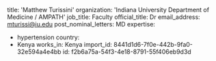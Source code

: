 title: 'Matthew Turissini'
organization: 'Indiana University Department of Medicine / AMPATH'
job_title: Faculty
official_title: Dr
email_address: mturissi@iu.edu
post_nominal_letters: MD
expertise:
  - hypertension
country:
  - Kenya
works_in: Kenya
import_id: 8441d1d6-7f0e-442b-9fa0-32e594a4e4bb
id: f2b6a75a-54f3-4e18-8791-55f406eb9d3d
